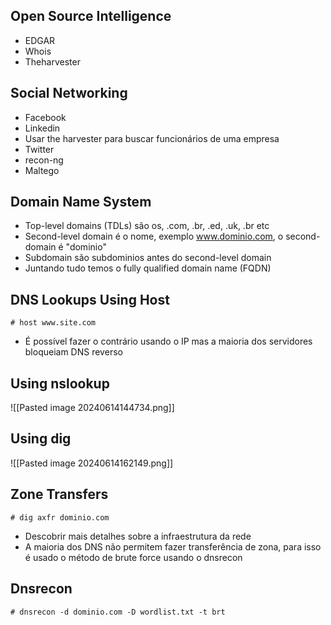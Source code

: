 ## Open Source Intelligence
- EDGAR
- Whois
- Theharvester
## Social Networking
- Facebook
- Linkedin
- Usar the harvester para buscar funcionários de uma empresa
- Twitter
- recon-ng
- Maltego
## Domain Name System
- Top-level domains (TDLs) são os, .com, .br, .ed, .uk, .br etc
- Second-level domain é o nome, exemplo www.dominio.com, o second-domain é "dominio"
- Subdomain são subdominios antes do second-level domain
- Juntando tudo temos o fully qualified domain name (FQDN)
## DNS Lookups Using Host
`# host www.site.com`
- É possível fazer o contrário usando o IP mas a maioria dos servidores bloqueiam DNS reverso
## Using nslookup
![[Pasted image 20240614144734.png]]
## Using dig
![[Pasted image 20240614162149.png]]
## Zone Transfers
`# dig axfr dominio.com`
- Descobrir mais detalhes sobre a infraestrutura da rede
- A maioria dos DNS não permitem fazer transferência de zona, para isso é usado o método de brute force usando o dnsrecon
## Dnsrecon
`# dnsrecon -d dominio.com -D wordlist.txt -t brt`